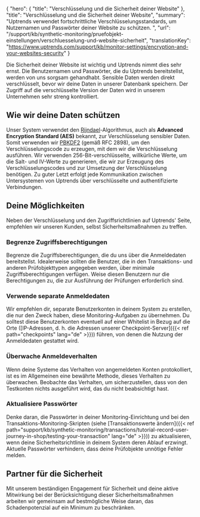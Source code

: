 {
  "hero": {
    "title": "Verschlüsselung und die Sicherheit deiner Website"
  },
  "title": "Verschlüsselung und die Sicherheit deiner Website",
  "summary": "Uptrends verwendet fortschrittliche Verschlüsselungsstandards, um Nutzernamen und Passwörter deiner Website zu schützen. ",
  "url": "/support/kb/synthetic-monitoring/pruefobjekt-einstellungen/verschluesselung-und-website-sicherheit",
  "translationKey": "https://www.uptrends.com/support/kb/monitor-settings/encryption-and-your-websites-security"
}

Die Sicherheit deiner Website ist wichtig und Uptrends nimmt dies sehr ernst. Die Benutzernamen und Passwörter, die du Uptrends bereitstellst, werden von uns sorgsam gehandhabt. Sensible Daten werden direkt verschlüsselt, bevor wir deine Daten in unserer Datenbank speichern. Der Zugriff auf die verschlüsselte Version der Daten wird in unserem Unternehmen sehr streng kontrolliert.

## Wie wir deine Daten schützen

Unser System verwendet den [Rijndael](https://de.wikipedia.org/wiki/Advanced_Encryption_Standard)-Algorithmus, auch als **Advanced Encryption Standard (AES)** bekannt, zur Verschlüsselung sensibler Daten. Somit verwenden wir [PBKDF2](https://en.wikipedia.org/wiki/PBKDF2) (gemäß RFC 2898), um den Verschlüsselungscode zu erzeugen, mit dem wir die Verschlüsselung ausführen. Wir verwenden 256-Bit-verschlüsselte, willkürliche Werte, um die Salt- und IV-Werte zu generieren, die wir zur Erzeugung des Verschlüsselungscodes und zur Umsetzung der Verschlüsselung benötigen. Zu guter Letzt erfolgt jede Kommunikation zwischen Untersystemen von Uptrends über verschlüsselte und authentifizierte Verbindungen.

## Deine Möglichkeiten

Neben der Verschlüsselung und den Zugriffsrichtlinien auf Uptrends' Seite, empfehlen wir unseren Kunden, selbst Sicherheitsmaßnahmen zu treffen.

### Begrenze Zugriffsberechtigungen

Begrenze die Zugriffsberechtigungen, die du uns über die Anmeldedaten bereitstellst. Idealerweise sollten die Benutzer, die in den Transaktions- und anderen Prüfobjekttypen angegeben werden, über minimale Zugriffsberechtigungen verfügen. Weise diesen Benutzern nur die Berechtigungen zu, die zur Ausführung der Prüfungen erforderlich sind.

### Verwende separate Anmeldedaten

Wir empfehlen dir, separate Benutzerkonten in deinem System zu erstellen, die nur den Zweck haben, diese Monitoring-Aufgaben zu übernehmen. Du solltest diese Benutzerkonten eventuell auf einer Whitelist in Bezug auf die Orte ([IP-Adressen, d. h. die Adressen unserer Checkpoint-Server]({{< ref path="checkpoints" lang="de" >}})) führen, von denen die Nutzung der Anmeldedaten gestattet wird.

### Überwache Anmeldeverhalten

Wenn deine Systeme das Verhalten von angemeldeten Konten protokolliert, ist es im Allgemeinen eine bewährte Methode, dieses Verhalten zu überwachen. Beobachte das Verhalten, um sicherzustellen, dass von den Testkonten nichts ausgeführt wird, das du nicht beabsichtigt hast.

### Aktualisiere Passwörter

Denke daran, die Passwörter in deiner Monitoring-Einrichtung und bei den Transaktions-Monitoring-Skripten (siehe [Transaktionswerte ändern]({{< ref path="support/kb/synthetic-monitoring/transactions/tutorial-record-user-journey-in-shop/testing-your-transaction" lang="de" >}})) zu aktualisieren, wenn deine Sicherheitsrichtlinie in deinem System deren Ablauf erzwingt. Aktuelle Passwörter verhindern, dass deine Prüfobjekte unnötige Fehler melden.

## Partner für die Sicherheit

Mit unserem beständigen Engagement für Sicherheit und deine aktive Mitwirkung bei der Berücksichtigung dieser Sicherheitsmaßnahmen arbeiten wir gemeinsam auf bestmögliche Weise daran, das Schadenpotenzial auf ein Minimum zu beschränken.
